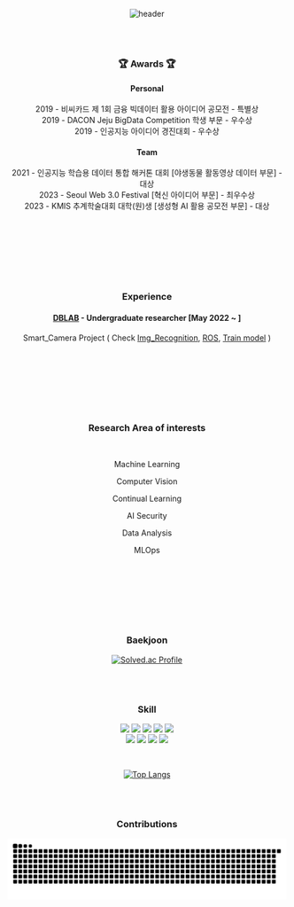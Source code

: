 <div align="center">
  
![header](https://capsule-render.vercel.app/api?type=waving&color=0:00B9FF,30:0068FF,100:814CF3&text=Hyunwoo%20Kim&fontColor=#FFFFFF&animation=fadeIn&stroke=ADADAD)

<br/>
<br/>

### :trophy: Awards :trophy:

#### Personal 

2019 - 비씨카드 제 1회 금융 빅데이터 활용 아이디어 공모전 - 특별상 <br/>
2019 - DACON Jeju BigData Competition 학생 부문 - 우수상 <br/>
2019 - 인공지능 아이디어 경진대회 - 우수상 <br/>

#### Team

2021 - 인공지능 학습용 데이터 통합 해커톤 대회 [야생동물 활동영상 데이터 부문] - 대상 <br/>
2023 - Seoul Web 3.0 Festival [혁신 아이디어 부문] - 최우수상 <br/>
2023 - KMIS 추계학술대회 대학(원)생 [생성형 AI 활용 공모전 부문] - 대상 <br/>


<br/>
<br/>

#

<br/>
<br/>

### Experience

#### [DBLAB](https://sites.google.com/hanyang.ac.kr/dblab/home?authuser=0) - Undergraduate researcher [May 2022 ~ ] 

Smart_Camera Project ( Check [Img_Recognition](https://github.com/hwk06023/Img_Recognition), [ROS](https://github.com/hwk06023/To-process.bag), [Train model](https://wandb.ai/hwk06023/train/runs/j9geyxnn/overview?workspace=user-hwk06023) )

<br/>
<br/>

#

<br/>
<br/>

### Research Area of interests

<br/>

 Machine Learning

 Computer Vision

 Continual Learning

 AI Security

 Data Analysis

 MLOps

<br/>
<br/>

#

<br/>
<br/>

### Baekjoon
[![Solved.ac Profile](http://mazassumnida.wtf/api/v2/generate_badge?boj=hwk0602)](https://solved.ac/hwk0602/)

<br/>
<br/>

### Skill

<img src="https://img.shields.io/badge/C-A8B9CC?style=flat-square&logo=c&logoColor=white"/></a> <img src="https://img.shields.io/badge/C%2B%2B-00599C?style=flat-square&logo=c%2B%2B&logoColor=white"/></a> <img src="https://img.shields.io/badge/Python-3766AB?style=flat-square&logo=Python&logoColor=white"/></a> <img src="https://img.shields.io/badge/Java-007396?style=flat&logo=OpenJDK&logoColor=white"/> <img src="https://img.shields.io/badge/OpenCV-5C3EE8?style=flat-square&logo=opencv&logoColor=white"/></a> <br/>
<img src="https://img.shields.io/badge/Pytorch-EE4C2C?style=flat-square&logo=pytorch&logoColor=white"/></a> <img src="https://img.shields.io/badge/Tensorflow-white?style=flat-square&logo=Tensorflow&logoColor=EE4C2C"/></a> <img src="https://img.shields.io/badge/Kubernetes-326CE5?style=flat-square&logo=kubernetes&logoColor=white"/></a> <img src="https://img.shields.io/badge/Docker-2496ED?style=flat-square&logo=Docker&logoColor=white"/></a>

<br/>

[![Top Langs](https://github-readme-stats.vercel.app/api/top-langs/?username=hwk06023&layout=compact)](https://github.com/anuraghazra/github-readme-stats)

<br/>
<br/>

### Contributions

<img src="https://github.com/hwk06023/hwk06023/blob/output/github-contribution-grid-snake.svg"/>

</div>
